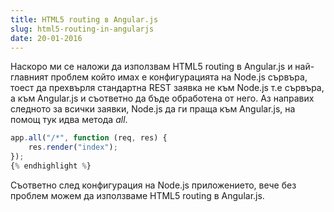 ```yaml
---
title: HTML5 routing в Angular.js
slug: html5-routing-in-angularjs
date: 20-01-2016
---
```


Наскоро ми се наложи да използвам HTML5 routing в Angular.js и най-главният проблем
който имах е конфигурацията на Node.js сървъра, тоест да прехвърля стандартна REST
заявка не към Node.js т.е сървъра, а към Angular.js и съответно да бъде обработена от него.
Аз направих следното за всички заявки, Node.js да ги праща към Angular.js, на помощ тук идва 
метода *all*.

```javascript
app.all("/*", function (req, res) {
    res.render("index");
});
{% endhighlight %} 
```

Съответно след конфигурация на Node.js приложението, вече без проблем можем да използваме HTML5 routing в Angular.js.